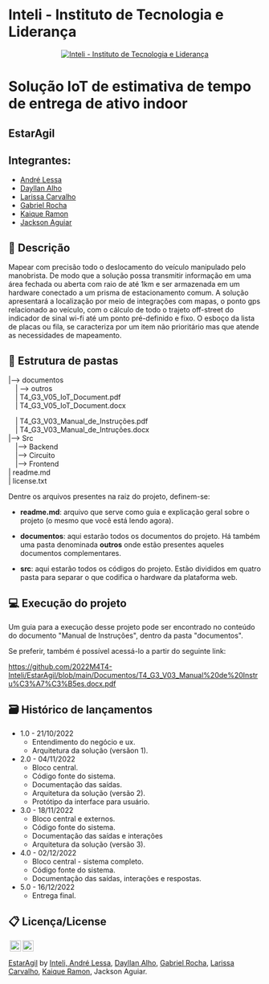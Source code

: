 # Inteli - Instituto de Tecnologia e Liderança 

<p align="center">
<a href= "https://www.inteli.edu.br/"><img src="https://www.inteli.edu.br/wp-content/uploads/2021/08/20172028/marca_1-2.png" alt="Inteli - Instituto de Tecnologia e Liderança" border="0"></a>
</p>

# Solução IoT de estimativa de tempo de entrega de ativo indoor

## EstarAgil

## Integrantes: 
- <a href="https://www.linkedin.com/in/andrelessajr/">André Lessa</a>
- <a href="https://www.linkedin.com/in/dayllan-alho/">Dayllan Alho</a>
- <a href="https://www.linkedin.com/in/carvalholari/">Larissa Carvalho</a> 
- <a href="https://www.linkedin.com/in/gabriel-rocha-pinto-santos-/">Gabriel Rocha</a> 
- <a href="https://www.linkedin.com/in/kaique-ramon-6975751a3/">Kaique Ramon</a>
- <a href="https:">Jackson Aguiar</a> 

## 📝 Descrição
Mapear com precisão todo o deslocamento do veículo manipulado pelo manobrista. De modo que a solução possa transmitir informação em uma área fechada ou aberta com raio de até 1km e ser armazenada em um hardware conectado a um prisma de estacionamento comum. A solução apresentará a localização por meio de integrações com mapas, o ponto gps relacionado ao veículo, com o cálculo de todo o trajeto off-street do indicador de sinal wi-fi até um ponto pré-definido e fixo. O esboço da lista de placas ou fila, se caracteriza por um item não prioritário mas que atende as necessidades de mapeamento.



## 📁 Estrutura de pastas


|--> documentos<br>
  &emsp;| --> outros <br>
  &emsp;| T4_G3_V05_IoT_Document.pdf<br>
  &emsp;| T4_G3_V05_IoT_Document.docx<br>
  
  &emsp;| T4_G3_V03_Manual_de_Instruções.pdf<br>
  &emsp;| T4_G3_V03_Manual_de_Intruções.docx<br>
|--> Src<br>
  &emsp;|--> Backend<br>
  &emsp;|--> Circuito<br>
  &emsp;|--> Frontend<br>
| readme.md<br>
| license.txt

Dentre os arquivos presentes na raiz do projeto, definem-se:

- <b>readme.md</b>: arquivo que serve como guia e explicação geral sobre o projeto (o mesmo que você está lendo agora).

- <b>documentos</b>: aqui estarão todos os documentos do projeto. Há também uma pasta denominada <b>outros</b> onde estão presentes aqueles documentos complementares.

- <b>src</b>: aqui estarão todos os códigos do projeto. Estão divididos em quatro pasta para separar o que codifica o hardware da plataforma web.

## 💻 Execução do projeto

Um guia para a execução desse projeto pode ser encontrado no conteúdo do documento "Manual de Instruções", dentro da pasta "documentos".

Se preferir, também é possível acessá-lo a partir do seguinte link:

https://github.com/2022M4T4-Inteli/EstarAgil/blob/main/Documentos/T4_G3_V03_Manual%20de%20Instru%C3%A7%C3%B5es.docx.pdf

## 🗃 Histórico de lançamentos

* 1.0 - 21/10/2022
    * Entendimento do negócio e ux.
    * Arquitetura da solução (versãon 1).
* 2.0 - 04/11/2022
    * Bloco central.
    * Código fonte do sistema.
    * Documentação das saídas.
    * Arquitetura da solução (versão 2).
    * Protótipo da interface para usuário.
* 3.0 - 18/11/2022
    * Bloco central e externos.
    * Código fonte do sistema.
    * Documentação das saídas e interações
    * Arquitetura da solução (versão 3).
* 4.0 - 02/12/2022
    * Bloco central - sistema completo.
    * Código fonte do sistema.
    * Documentação das saídas, interações e respostas.
* 5.0 - 16/12/2022
    * Entrega final.


## 📋 Licença/License

<img style="height:22px!important;margin-left:3px;vertical-align:text-bottom;" src="https://mirrors.creativecommons.org/presskit/icons/cc.svg?ref=chooser-v1"><img style="height:22px!important;margin-left:3px;vertical-align:text-bottom;" src="https://mirrors.creativecommons.org/presskit/icons/by.svg?ref=chooser-v1"><p xmlns:cc="http://creativecommons.org/ns#" xmlns:dct="http://purl.org/dc/terms/"><a property="dct:title" rel="cc:attributionURL" href="https://github.com/2022M4T4-Inteli/EstarAgil">EstarAgil</a> <a>by</a> <a rel="cc:attributionURL dct:creator" property="cc:attributionName" href="https://github.com/InteliProjects/.github/blob/main/profile/README.md">Inteli, <a href="https://www.linkedin.com/in/andrelessajr/">André Lessa</a>, <a href="https://www.linkedin.com/in/dayllan-alho/">Dayllan Alho</a>, <a href="https://www.linkedin.com/in/gabriel-rocha-pinto-santos-/">Gabriel Rocha</a>, <a href="https://www.linkedin.com/in/carvalholari/">Larissa Carvalho</a>, <a href="https://www.linkedin.com/in/kaique-ramon-6975751a3/">Kaique Ramon</a>, Jackson Aguiar.
